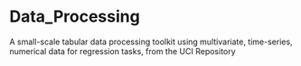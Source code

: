 # Data_Processing
A small-scale tabular data processing toolkit using multivariate, time-series, numerical data for regression tasks, from the UCI Repository
